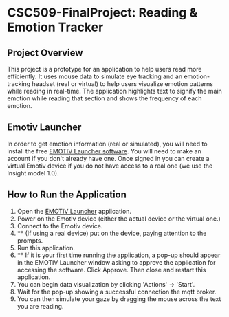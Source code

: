 # CSC509-FinalProject: Reading &amp; Emotion Tracker

## Project Overview
This project is a prototype for an application to help users read more efficiently. 
It uses mouse data to simulate eye tracking and an emotion-tracking headset (real or virtual)
to help users visualize emotion patterns while reading in real-time. The application
highlights text to signify the main emotion while reading that section and shows the 
frequency of each emotion.

## Emotiv Launcher
In order to get emotion information (real or simulated), you will need to install the free
[EMOTIV Launcher software](https://www.emotiv.com/products/emotiv-launcher). You will need to 
make an account if you don't already have one. Once signed in you can create a virtual Emotiv
device if you do not have access to a real one (we use the Insight model 1.0).

## How to Run the Application
1. Open the [EMOTIV Launcher](#emotiv-launcher) application.
2. Power on the Emotiv device (either the actual device or the virtual one.)
3. Connect to the Emotiv device.
4. ** (If using a real device) put on the device, paying attention to the prompts.
5. Run this application.
6. ** If it is your first time running the application, a pop-up should appear in the EMOTIV Launcher window asking to approve the application for accessing the software. Click Approve. Then close and restart this application.
7. You can begin data visualization by clicking 'Actions' -> 'Start'.
8. Wait for the pop-up showing a successful connection the mqtt broker. 
9. You can then simulate your gaze by dragging the mouse across the text you are reading. 